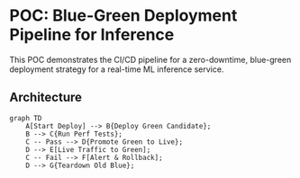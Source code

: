 
# POC: Blue-Green Deployment Pipeline for Inference

This POC demonstrates the CI/CD pipeline for a zero-downtime, blue-green deployment strategy for a real-time ML inference service.

## Architecture

```mermaid
graph TD
    A[Start Deploy] --> B{Deploy Green Candidate};
    B --> C{Run Perf Tests};
    C -- Pass --> D{Promote Green to Live};
    D --> E[Live Traffic to Green];
    C -- Fail --> F[Alert & Rollback];
    D --> G{Teardown Old Blue};
```
```